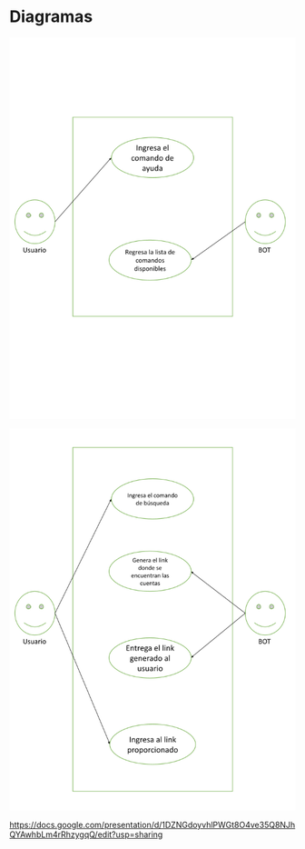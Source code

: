 # Diagramas

![DiagramaDeUso01.png](https://github.com/EmaRCB/FastPass/blob/main/Recursos/DiagramaDeUso01.png?raw=true)

![diagramaDeUso02.png](https://github.com/EmaRCB/FastPass/blob/main/Recursos/diagramaDeUso02.png?raw=true)

https://docs.google.com/presentation/d/1DZNGdoyvhlPWGt8O4ve35Q8NJhQYAwhbLm4rRhzygqQ/edit?usp=sharing
